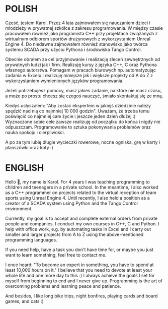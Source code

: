 # POLISH
Cześć, jestem Karol. Przez 4 lata zajmowałem się nauczaniem dzieci i młodzieży w prywatnej szkółce z zakresu programowania. W między czasie pracowałem również jako programista C++ przy projektach związanych z wirtualnym odbiorem sportów drużynowych z wykorzystaniem Unreal Engine 4. Do niedawna zajmowałem również stanowisko jako twórca systemu SCADA przy użyciu Pythona i środowiska Tango Control. 

Obecnie obrałem za cel przyjmowanie i realizację zleceń zewnętrznych od prywatnych ludzi jak i firm. Realizuję kursy z języka C++, C oraz Pythona własnego autorstwa. Pomagam w pracach biurowych np. automatyzując zadania w Excelu i realizuję mniejsze jak i większe projekty od A do Z z wykorzystaniem wymienionych języków programowania.

Jeżeli potrzebujesz pomocy, masz jakieś zadanie, na które nie masz czasu, a może po prostu chcesz się czegoś nauczyć, śmiało skontaktuj się ze mną. 

Kiedyś usłyszałem: "Aby zostać ekspertem w jakiejś dziedzinie należy spędzić nad nią co najmniej 10 000 godzin". 
Uważam, że trzeba temu poświęcić co najmniej całe życie i jeszcze jeden dzień dłużej :) Wyznaczone sobie cele zawsze realizuję od początku do końca i nigdy nie odpuszczam. Programowanie to sztuka pokonywania problemów oraz nauka spokoju i cierpliwości.

A po za tym lubię długie wycieczki rowerowe, nocne ogniska, grę w karty i planszówki oraz koty :)

# ENGLISH
Hello 👋, my name is Karol. For 4 years I was teaching programming to children and teenagers in a private school. In the meantime, I also worked as a C++ programmer on projects related to the virtual reception of team sports using Unreal Engine 4. Until recently, I also held a position as a creator of a SCADA system using Python and the Tango Control environment.

Currently, my goal is to accept and complete external orders from private people and companies. I conduct my own courses in C++, C and Python. I help with office work, e.g. by automating tasks in Excel and I carry out smaller and larger projects from A to Z using the above-mentioned programming languages.

If you need help, have a task you don't have time for, or maybe you just want to learn something, feel free to contact me.

I once heard: "To become an expert in something, you have to spend at least 10,000 hours on it."
I believe that you need to devote at least your whole life and one more day to this :) I always achieve the goals I set for myself from beginning to end and I never give up. Programming is the art of overcoming problems and learning peace and patience.

And besides, I like long bike trips, night bonfires, playing cards and board games, and cats :)

<!---
X-Carolinii-X/X-Carolinii-X is a ✨ special ✨ repository because its `README.md` (this file) appears on your GitHub profile.
You can click the Preview link to take a look at your changes.
--->
